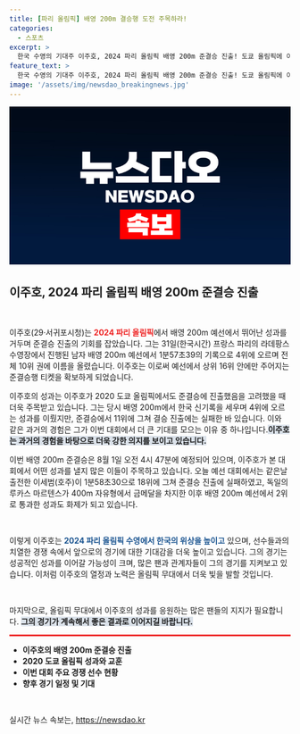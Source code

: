 ```yaml
---
title: [파리 올림픽] 배영 200m 결승행 도전 주목하라!
categories:
  - 스포츠
excerpt: >
  한국 수영의 기대주 이주호, 2024 파리 올림픽 배영 200m 준결승 진출! 도쿄 올림픽에 이어 2회 연속 이룬 꿈의 무대, 과연 그의 진화는 어디까지?
feature_text: >
  한국 수영의 기대주 이주호, 2024 파리 올림픽 배영 200m 준결승 진출! 도쿄 올림픽에 이어 2회 연속 이룬 꿈의 무대, 과연 그의 진화는 어디까지?
image: '/assets/img/newsdao_breakingnews.jpg'
---
```


<p><img src="/assets/img/newsdao_breakingnews.jpg" alt="flaretime 속보" /></p>

<h2 data-ke-size="size26">이주호, 2024 파리 올림픽 배영 200m 준결승 진출</h2>

<p data-ke-size="size16">&nbsp;</p>

<p>이주호(29·서귀포시청)는 <b><span style="color: #ee2323;">2024 파리 올림픽</span></b>에서 배영 200m 예선에서 뛰어난 성과를 거두며 준결승 진출의 기회를 잡았습니다. 그는 31일(한국시간) 프랑스 파리의 라데팡스 수영장에서 진행된 남자 배영 200m 예선에서 1분57초39의 기록으로 4위에 오르며 전체 10위 권에 이름을 올렸습니다. 이주호는 이로써 예선에서 상위 16위 안에만 주어지는 준결승행 티켓을 확보하게 되었습니다. </p>

<p>이주호의 성과는 이주호가 2020 도쿄 올림픽에서도 준결승에 진출했음을 고려했을 때 더욱 주목받고 있습니다. 그는 당시 배영 200m에서 한국 신기록을 세우며 4위에 오르는 성과를 이뤘지만, 준결승에서 11위에 그쳐 결승 진출에는 실패한 바 있습니다. 이와 같은 과거의 경험은 그가 이번 대회에서 더 큰 기대를 모으는 이유 중 하나입니다.<b><span style="background-color: #21538527;">이주호는 과거의 경험을 바탕으로 더욱 강한 의지를 보이고 있습니다.</span></b></p>

<p>이번 배영 200m 준결승은 8월 1일 오전 4시 47분에 예정되어 있으며, 이주호가 본 대회에서 어떤 성과를 낼지 많은 이들이 주목하고 있습니다. 오늘 예선 대회에서는 같은날 출전한 이세범(호주)이 1분58초30으로 18위에 그쳐 준결승 진출에 실패하였고, 독일의 루카스 마르텐스가 400m 자유형에서 금메달을 차지한 이후 배영 200m 예선에서 2위로 통과한 성과도 화제가 되고 있습니다.</p>

<p data-ke-size="size16">&nbsp;</p>

<p>이렇게 이주호는 <b><span style="color: #1a5490;">2024 파리 올림픽 수영에서 한국의 위상을 높이고</span></b> 있으며, 선수들과의 치열한 경쟁 속에서 앞으로의 경기에 대한 기대감을 더욱 높이고 있습니다. 그의 경기는 성공적인 성과를 이어갈 가능성이 크며, 많은 팬과 관계자들이 그의 경기를 지켜보고 있습니다. 이처럼 이주호의 열정과 노력은 올림픽 무대에서 더욱 빛을 발할 것입니다. </p>

<p data-ke-size="size16">&nbsp;</p>

<p>마지막으로, 올림픽 무대에서 이주호의 성과를 응원하는 많은 팬들의 지지가 필요합니다. <b><span style="background-color: #21538527;">그의 경기가 계속해서 좋은 결과로 이어지길 바랍니다.</span></b> </p>

<hr style="height:3px; border:none; color:#ee2323; background-color:#ee2323;">

<ul>
    <li><b>이주호의 배영 200m 준결승 진출</b></li>
    <li><b>2020 도쿄 올림픽 성과와 교훈</b></li>
    <li><b>이번 대회 주요 경쟁 선수 현황</b></li>
    <li><b>향후 경기 일정 및 기대</b></li>
</ul>

<p data-ke-size="size16">&nbsp;</p>
실시간 뉴스 속보는, <a href="https://newsdao.kr" rel="dofollow">https://newsdao.kr</a>


